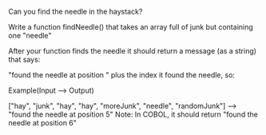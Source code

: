 Can you find the needle in the haystack?

Write a function findNeedle() that takes an array full of junk but containing one "needle"

After your function finds the needle it should return a message (as a string) that says:

"found the needle at position " plus the index it found the needle, so:

Example(Input --> Output)

["hay", "junk", "hay", "hay", "moreJunk", "needle", "randomJunk"] --> "found the needle at position 5" 
Note: In COBOL, it should return "found the needle at position 6"